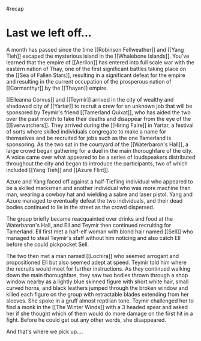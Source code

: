 #recap 
# Last we left off...
A month has passed since the time [[Robinson Fellweather]] and [[Yang Tieh]] escaped the mysterious island in the [[Whalebone Islands]]. You've learned that the empire of [[Aerilon]] has entered into full scale war with the eastern nation of Thay, one of the first significant battles taking place on the [[Sea of Fallen Stars]], resulting in a significant defeat for the empire and resulting in the current occupation of the prosperous nation of [[Cormanthyr]] by the [[Thayan]] empire.

[[Elleanna Corvus]] and [[Teymir]] arrived in the city of wealthy and shadowed city of [[Yartar]] to recruit a crew for an unknown job that will be sponsored by Teymir's friend [[Tamerland Quixat]], who has aided the two over the past month to fake their deaths and disappear from the eye of the [[Everwatchers]]. They arrived during the [[Hiring Faire]] in Yartar, a festival of sorts where skilled individuals congregate to make a name for themselves and be recruited for jobs such as the one Tamerland is sponsoring. As the two sat in the courtyard of the [[Waterbaron's Hall]], a large crowd began gathering for a duel in the main thoroughfare of the city. A voice came over what appeared to be a series of loudspeakers distributed throughout the city and began to introduce the participants, two of which included [[Yang Tieh]] and [[Azure Flint]].

Azure and Yang faced off against a half-Tiefling individual who appeared to be a skilled marksman and another individual who was more machine than man, wearing a cowboy hat and wielding a sabre and laser pistol. Yang and Azure managed to eventually defeat the two individuals, and their dead bodies continued to lie in the street as the crowd dispersed.

The group briefly became reacquainted over drinks and food at the Waterbaron's Hall, and Ell and Teymir then continued recruiting for Tamerland. Ell first met a half-elf woman with blond hair named [[Sell]] who managed to steal Teymir's staff without him noticing and also catch Ell before she could pickpocket Sell.

The two then met a man named [[Lochira]] who seemed arrogant and propositioned Ell but also seemed adept at speed. Teymir told him where the recruits would meet for further instructions. As they continued walking down the main thoroughfare, they saw two bodies thrown through a shop window nearby as a lightly blue skinned figure with short white hair, small curved horns, and black leathers jumped through the broken window and killed each figure on the group with retractable blades extending from her sleeves. She spoke in a gruff almost reptilian tone. Teymir challenged her to find a monk in the [[The Winter Winds]] with a 3 headed spear and asked her if she thought which of them would do more damage on the first hit in a fight. Before he could get out any other words, she disappeared.

And that's where we pick up….